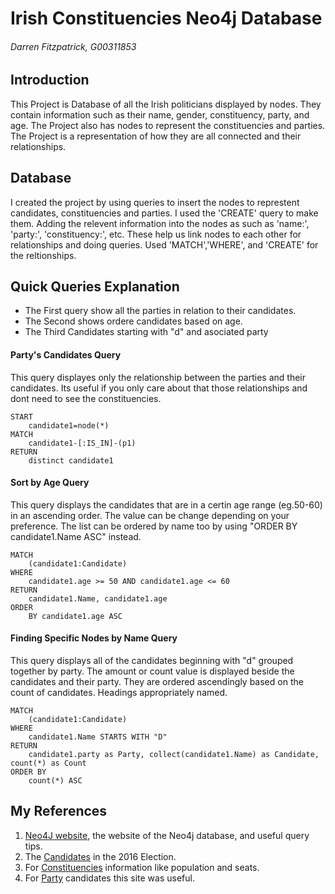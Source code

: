 # Irish Constituencies Neo4j Database
###### Darren Fitzpatrick, G00311853

## Introduction
This Project is Database of all the Irish politicians displayed by nodes. 
They contain information such as their name, gender, constituency, party, and age.
The Project also has nodes to represent the constituencies and parties.
The Project is a representation of how they are all connected and their relationships.


## Database
I created the project by using queries to insert the nodes to represtent candidates, constituencies and parties.
I used the 'CREATE' query to make them.
Adding the relevent information into the nodes as such as 'name:', 'party:', 'constituency:', etc.
These help us link nodes to each other for relationships and doing queries.
Used 'MATCH','WHERE', and 'CREATE' for the reltionships.


## Quick Queries Explanation
* The First query show all the parties in relation to their candidates.
* The Second shows ordere candidates based on age.
* The Third Candidates starting with "d" and asociated party 

#### Party's Candidates Query
This query displayes only the relationship between the parties and their candidates.
Its useful if you only care about that those relationships and dont need to see the constituencies.

```cypher
START 
    candidate1=node(*)
MATCH 
    candidate1-[:IS_IN]-(p1)
RETURN
    distinct candidate1
```

#### Sort by Age Query
This query displays the candidates that are in a certin age range (eg.50-60) in an
ascending order. 
The value can be change depending on your preference.
The list can be ordered by name too by using "ORDER BY candidate1.Name ASC" instead.

```cypher
MATCH 
    (candidate1:Candidate)
WHERE 
    candidate1.age >= 50 AND candidate1.age <= 60
RETURN 
    candidate1.Name, candidate1.age
ORDER 
    BY candidate1.age ASC
```

#### Finding Specific Nodes by Name Query
This query displays all of the candidates beginning with "d" grouped together by party. The amount or count value is displayed beside the candidates and their party. They are ordered ascendingly based on the count of candidates. Headings appropriately named. 

```cypher
MATCH
	(candidate1:Candidate)
WHERE 
	candidate1.Name STARTS WITH "D"
RETURN 
	candidate1.party as Party, collect(candidate1.Name) as Candidate, count(*) as Count
ORDER BY 
	count(*) ASC
```

## My References
1. [Neo4J website](http://neo4j.com/), the website of the Neo4j database, and useful query tips.
2. The [Candidates](http://www.thejournal.ie/thejournal-ie-candidate-database-2537709-Feb2016/) in the 2016 Election.
3. For [Constituencies](https://en.wikipedia.org/wiki/Parliamentary_constituencies_in_the_Republic_of_Ireland) information like population and seats.
4. For [Party](www.rte.ie/news/election-2016/parties/) candidates this site was useful.